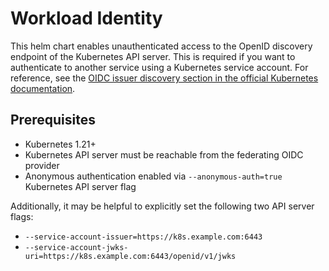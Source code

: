 # Workload Identity

This helm chart enables unauthenticated access to the OpenID discovery endpoint of the Kubernetes API server. This is required if you want to authenticate to another service using a Kubernetes service account. For reference, see the [OIDC issuer discovery section in the official Kubernetes documentation][oidc-issuer-discovery].

## Prerequisites

- Kubernetes 1.21+
- Kubernetes API server must be reachable from the federating OIDC provider
- Anonymous authentication enabled via `--anonymous-auth=true` Kubernetes API server flag

Additionally, it may be helpful to explicitly set the following two API server flags:

- `--service-account-issuer=https://k8s.example.com:6443`
- `--service-account-jwks-uri=https://k8s.example.com:6443/openid/v1/jwks`

[oidc-issuer-discovery]: https://kubernetes.io/docs/tasks/configure-pod-container/configure-service-account/#service-account-issuer-discovery
